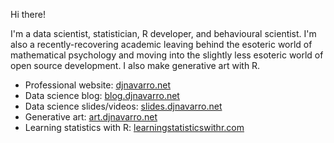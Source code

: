 
Hi there! 

I'm a data scientist, statistician, R developer, and behavioural scientist. I'm also a recently-recovering academic leaving behind the esoteric world of mathematical psychology and moving into the slightly less esoteric world of open source development. I also make generative art with R. 

- Professional website: [djnavarro.net](https://djnavarro.net)
- Data science blog: [blog.djnavarro.net](https://blog.djnavarro.net)
- Data science slides/videos: [slides.djnavarro.net](https://slides.djnavarro.net)
- Generative art: [art.djnavarro.net](https://art.djnavarro.net)
- Learning statistics with R: [learningstatisticswithr.com](https://learningstatisticswithr.com)

